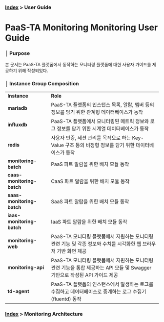 ### [Index](https://github.com/PaaS-TA/Guide) > User Guide


# PaaS-TA Monitoring Monitoring User Guide


### │ Purpose
본 문서는 PaaS-TA 플랫폼에서 동작하는 모니터링 플랫폼에 대한 사용자 가이드를 제공하기 위해 작성되었다.


### │ Instance Group Composition
<table>
  <tr>
    <td><b>Instance</b></td>
    <td><b>Role</b></td>
  </tr>
  <tr>
    <td><b>mariadb</b></td>
    <td>PaaS-TA 플랫폼의 인스턴스 목록, 알람, 멤버 등의 정보를 담기 위한 관계형 데이터베이스가 동작</td>
  </tr>
  <tr>
    <td><b>influxdb</b></td>
    <td>PaaS-TA 플랫폼에서 모니터링된 메트릭 정보와 로그 정보를 담기 위한 시계열 데이터베이스가 동작</td>
  </tr>
  <tr>
    <td><b>redis</b></td>
    <td>사용자 인증, 세션 관리를 목적으로 하는 Key-Value 구조 등의 비정형 정보를 담기 위한 데이터베이스가 동작</td>
  </tr>
  <tr>
    <td><b>monitoring-batch</b></td>
    <td>PaaS 파트 알람을 위한 배치 모듈 동작</td>
  </tr>
  <tr>
    <td><b>caas-monitoring-batch</b></td>
    <td>CaaS 파트 알람을 위한 배치 모듈 동작</td>
  </tr>
  <tr>
    <td><b>saas-monitoring-batch</b></td>
    <td>SaaS 파트 알람을 위한 배치 모듈 동작</td>
  </tr>
  <tr>
    <td><b>iaas-monitoring-batch</b></td>
    <td>IaaS 파트 알람을 위한 배치 모듈 동작</td>
  </tr>
  <tr>
    <td><b>monitoring-web</b></td>
    <td>PaaS-TA 모니터링 플랫폼에서 지원하는 모니터링 관련 기능 및 각종 정보와 수치를 시각화한 웹 브라우저 기반 화면 제공</td>
  </tr>
  <tr>
    <td><b>monitoring-api</b></td>
    <td>PaaS-TA 모니터링 플랫폼에서 지원하는 모니터링 관련 기능을 통합 제공하는 API 모듈 및 Swagger 기반으로 작성된 <a>API 가이드</a> 제공</td>
  </tr>
  <tr>
    <td><b>td-agent</b></td>
    <td>PaaS-TA 플랫폼의 인스턴스에서 발생하는 로그를 수집하고 데이터베이스로 중계하는 로그 수집기(fluentd) 동작</td>
  </tr>
</table>


### [Index](https://github.com/PaaS-TA/Guide) > Monitoring Architecture
